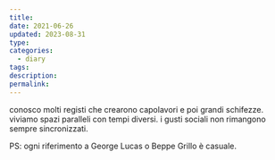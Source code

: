 ```yaml
---
title: 
date: 2021-06-26
updated: 2023-08-31
type: 
categories:
  - diary
tags: 
description: 
permalink: 
---
```

conosco molti registi che crearono capolavori e poi grandi schifezze.
viviamo spazi paralleli con tempi diversi. i gusti sociali non rimangono sempre sincronizzati.

PS: ogni riferimento a George Lucas o Beppe Grillo è casuale.
